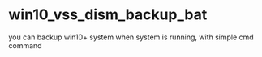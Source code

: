 # win10_vss_dism_backup_bat
you can backup win10+ system when system is running, with simple cmd command 
